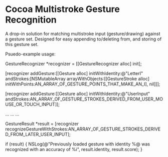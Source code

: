 Cocoa Multistroke Gesture Recognition
===========================================
A drop-in solution for matching multistroke input (gesture/drawing) against a gesture set. Designed for easy appending to/deleting from, and storing of this gesture set.


Psuedo-example usage:

GestureRecognizer *recognizer = [[GestureRecognizer alloc] init];
    
[recognizer addGesture:[[Gesture alloc] initWithIdentity:@"LetterI" andStrokes:[NSMutableArray arrayWithObjects:[[GestureStroke alloc] initWithPoints:AN_ARRAY_OF_GESTURE_POINTS_THAT_MAKE_AN_I], nil]]];
    
[recognizer addGesture:[[Gesture alloc] initWithIdentity:@"UserInput" andStrokes:AN_ARRAY_OF_GESTURE_STROKES_DERIVED_FROM_USER_MOUSE_OR_TOUCH_INPUT]];
    
...
...
...
    
GestureResult *result = [recognizer recognizeGestureWithStrokes:AN_ARRAY_OF_GESTURE_STROKES_DERIVED_FROM_LATER_USER_INPUT];
    
if (result) {
    NSLog(@"Previously loaded gesture with identity %@ was recognized with an accuracy of %i", result.identity, result.score);
}
